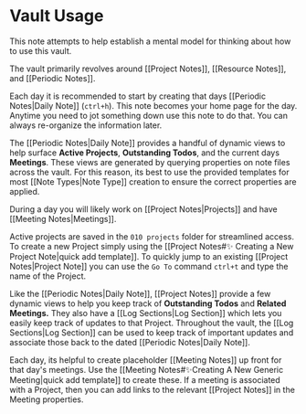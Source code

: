 # Vault Usage

This note attempts to help establish a mental model for thinking about how to use this vault.

The vault primarily revolves around [[Project Notes]], [[Resource Notes]], and [[Periodic Notes]].

Each day it is recommended to start by creating that days [[Periodic Notes|Daily Note]] (`ctrl+h`). This note becomes your home page for the day. Anytime you need to jot something down use this note to do that. You can always re-organize the information later.

The [[Periodic Notes|Daily Note]] provides a handful of dynamic views to help surface **Active Projects**, **Outstanding Todos**, and the current days **Meetings**. These views are generated by querying properties on note files across the vault. For this reason, its best to use the provided templates for most [[Note Types|Note Type]] creation to ensure the correct properties are applied.

During a day you will likely work on [[Project Notes|Projects]] and have [[Meeting Notes|Meetings]].  

Active projects are saved in the `010 projects` folder for streamlined access. To create a new Project simply using the [[Project Notes#✨ Creating a New Project Note|quick add template]]. To quickly jump to an existing [[Project Notes|Project Note]] you can use the `Go To` command `ctrl+t` and type the name of the Project.

Like the [[Periodic Notes|Daily Note]], [[Project Notes]] provide a few dynamic views to help you keep track of **Outstanding Todos** and **Related Meetings.** They also have a [[Log Sections|Log Section]] which lets you easily keep track of updates to that Project. Throughout the vault, the [[Log Sections|Log Section]] can be used to keep track of important updates and associate those back to the dated [[Periodic Notes|Daily Note]].

Each day, its helpful to create placeholder [[Meeting Notes]] up front for that day's meetings. Use the [[Meeting Notes#✨Creating A New Generic Meeting|quick add template]] to create these. If a meeting is associated with a Project, then you can add links to the relevant [[Project Notes]] in the Meeting properties.
